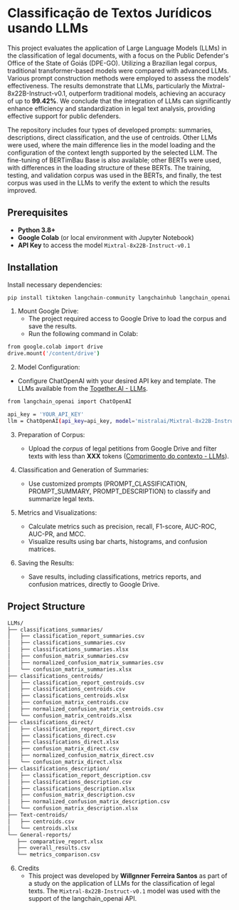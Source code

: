 # Classificação de Textos Jurídicos usando LLMs

This project evaluates the application of Large Language Models (LLMs) in the classification of legal documents, with a focus on the Public Defender's Office of the State of Goiás (DPE-GO). Utilizing a Brazilian legal corpus, traditional transformer-based models were compared with advanced LLMs. Various prompt construction methods were employed to assess the models' effectiveness. The results demonstrate that LLMs, particularly the Mixtral-8x22B-Instruct-v0.1, outperform traditional models, achieving an accuracy of up to **99.42%**. We conclude that the integration of LLMs can significantly enhance efficiency and standardization in legal text analysis, providing effective support for public defenders.

The repository includes four types of developed prompts: summaries, descriptions, direct classification, and the use of centroids. Other LLMs were used, where the main difference lies in the model loading and the configuration of the context length supported by the selected LLM. The fine-tuning of BERTimBau Base is also available; other BERTs were used, with differences in the loading structure of these BERTs. The training, testing, and validation corpus was used in the BERTs, and finally, the test corpus was used in the LLMs to verify the extent to which the results improved.

## Prerequisites

- **Python 3.8+**
- **Google Colab** (or local environment with Jupyter Notebook)
- **API Key** to access the model `Mixtral-8x22B-Instruct-v0.1`

## Installation

Install necessary dependencies:

```bash
pip install tiktoken langchain-community langchainhub langchain_openai langchain pandas matplotlib scikit-learn seaborn
```

1. Mount Google Drive:
   - The project required access to Google Drive to load the corpus and save the results.
   - Run the following command in Colab:
     
```bash
from google.colab import drive
drive.mount('/content/drive')
```

2. Model Configuration:
  - Configure ChatOpenAI with your desired API key and template. The LLMs available from the [Together.AI - LLMs](https://docs.together.ai/docs/chat-models).

 ```bash
from langchain_openai import ChatOpenAI

api_key = 'YOUR_API_KEY'
llm = ChatOpenAI(api_key=api_key, model='mistralai/Mixtral-8x22B-Instruct-v0.1')
```
3. Preparation of Corpus:
   - Upload the *corpus* of legal petitions from Google Drive and filter texts with less than **XXX** tokens ([Comprimento do contexto - LLMs](https://docs.together.ai/docs/chat-models)).

4. Classification and Generation of Summaries:
   - Use customized prompts (PROMPT_CLASSIFICATION, PROMPT_SUMMARY, PROMPT_DESCRIPTION) to classify and summarize legal texts.
  
5. Metrics and Visualizations:
   - Calculate metrics such as precision, recall, F1-score, AUC-ROC, AUC-PR, and MCC.
   - Visualize results using bar charts, histograms, and confusion matrices.
  
6. Saving the Results:
   - Save results, including classifications, metrics reports, and confusion matrices, directly to Google Drive.

## Project Structure

 ```bash
LLMs/
├── classifications_summaries/
│   ├── classification_report_summaries.csv
│   ├── classifications_summaries.csv
│   ├── classifications_summaries.xlsx
│   ├── confusion_matrix_summaries.csv
│   ├── normalized_confusion_matrix_summaries.csv
│   └── confusion_matrix_summaries.xlsx
├── classifications_centroids/
│   ├── classification_report_centroids.csv
│   ├── classifications_centroids.csv
│   ├── classifications_centroids.xlsx
│   ├── confusion_matrix_centroids.csv
│   ├── normalized_confusion_matrix_centroids.csv
│   └── confusion_matrix_centroids.xlsx
├── classifications_direct/
│   ├── classification_report_direct.csv
│   ├── classifications_direct.csv
│   ├── classifications_direct.xlsx
│   ├── confusion_matrix_direct.csv
│   ├── normalized_confusion_matrix_direct.csv
│   └── confusion_matrix_direct.xlsx
├── classifications_description/
│   ├── classification_report_description.csv
│   ├── classifications_description.csv
│   ├── classifications_description.xlsx
│   ├── confusion_matrix_description.csv
│   ├── normalized_confusion_matrix_description.csv
│   └── confusion_matrix_description.xlsx
├── Text-centroids/
│   ├── centroids.csv
│   └── centroids.xlsx
└── General-reports/
    ├── comparative_report.xlsx
    ├── overall_results.csv
    └── metrics_comparison.csv
```

6. Credits
   - This project was developed by **Willgnner Ferreira Santos** as part of a study on the application of LLMs for the classification of legal texts. The `Mixtral-8x22B-Instruct-v0.1` model was used with the support of the langchain_openai API.


























